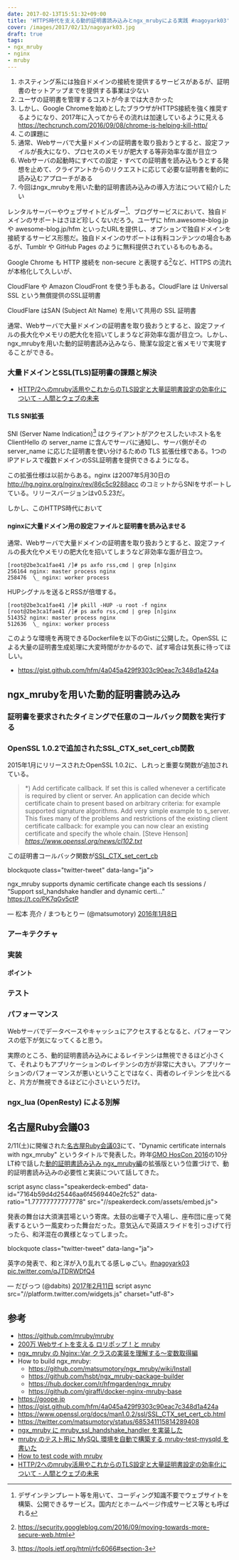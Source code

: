 ```yaml
---
date: 2017-02-13T15:51:32+09:00
title: 'HTTPS時代を支える動的証明書読み込みとngx_mrubyによる実践 #nagoyark03'
cover: /images/2017/02/13/nagoyark03.jpg
draft: true
tags:
- ngx_mruby
- nginx
- mruby
---
```


1. ホスティング系には独自ドメインの接続を提供するサービスがあるが、証明書のセットアップまでを提供する事業は少ない
1. ユーザの証明書を管理するコストが今までは大きかった
1. しかし、Google Chromeを始めとしたブラウザがHTTPS接続を強く推奨するようになり、2017年に入ってからその流れは加速しているように見える https://techcrunch.com/2016/09/08/chrome-is-helping-kill-http/
1. この課題に
1. 通常、Webサーバで大量ドメインの証明書を取り扱おうとすると、設定ファイルが長大になり、プロセスのメモリが肥大する等非効率な面が目立つ
1. Webサーバの起動時にすべての設定・すべての証明書を読み込もうとする発想を止めて、クライアントからのリクエストに応じて必要な証明書を動的に読み込むアプローチがある
1. 今回はngx_mrubyを用いた動的証明書読み込みの導入方法について紹介したい

レンタルサーバーやウェブサイトビルダー[^1]、ブログサービスにおいて、独自ドメインのサポートはさほど珍しくないだろう。ユーザに hfm.awesome-blog.jp や awesome-blog.jp/hfm といったURLを提供し、オプションで独自ドメインを接続するサービス形態だ。独自ドメインのサポートは有料コンテンツの場合もあるが、Tumblr や GitHub Pages のように無料提供されているものもある。

Google Chrome も HTTP 接続を non-secure と表現する[^2]など、HTTPS の流れが本格化して久しいが、

CloudFlare や Amazon CloudFront を使う手もある。CloudFlare は Universal SSL という無償提供のSSL証明書

CloudFlare はSAN (Subject Alt Name) を用いて共用の SSL 証明書

通常、Webサーバで大量ドメインの証明書を取り扱おうとすると、設定ファイルの長大化やメモリの肥大化を招いてしまうなど非効率な面が目立つ。しかし、ngx_mrubyを用いた動的証明書読み込みなら、簡潔な設定と省メモリで実現することができる。

### 大量ドメインとSSL(TLS)証明書の課題と解決

- [HTTP/2へのmruby活用やこれからのTLS設定と大量証明書設定の効率化について \- 人間とウェブの未来](http://hb.matsumoto-r.jp/entry/2016/02/05/140442)

#### TLS SNI拡張

SNI (Server Name Indication)[^3] はクライアントがアクセスしたいホスト名を ClientHello の server_name に含んでサーバに通知し、サーバ側がその server_name に応じた証明書を使い分けるための TLS 拡張仕様である。1つのIPアドレスで複数ドメインのSSL証明書を提供できるようになる。

この拡張仕様は以前からある。nginx は2007年5月30日の http://hg.nginx.org/nginx/rev/86c5c9288acc のコミットからSNIをサポートしている。リリースバージョンはv0.5.23だ。

しかし、このHTTPS時代において

#### nginxに大量ドメイン用の設定ファイルと証明書を読み込ませる

通常、Webサーバで大量ドメインの証明書を取り扱おうとすると、設定ファイルの長大化やメモリの肥大化を招いてしまうなど非効率な面が目立つ。


```console
[root@2be3ca1fae41 /]# ps axfo rss,cmd | grep [n]ginx
256164 nginx: master process nginx
258476  \_ nginx: worker process
```

HUPシグナルを送るとRSSが倍増する。

```console
[root@2be3ca1fae41 /]# pkill -HUP -u root -f nginx
[root@2be3ca1fae41 /]# ps axfo rss,cmd | grep [n]ginx
514352 nginx: master process nginx
512636  \_ nginx: worker process
```

このような環境を再現できるDockerfileを以下のGistに公開した。OpenSSL による大量の証明書生成処理に大変時間がかかるので、試す場合は気長に待ってほしい。

- https://gist.github.com/hfm/4a045a429f9303c90eac7c348d1a424a

ngx_mrubyを用いた動的証明書読み込み
---

### 証明書を要求されたタイミングで任意のコールバック関数を実行する
### OpenSSL 1.0.2で追加されたSSL_CTX_set_cert_cb関数

2015年1月にリリースされたOpenSSL 1.0.2に、しれっと重要な関数が追加されている。

> \*) Add certificate callback. If set this is called whenever a certificate is required by client or server. An application can decide which certificate chain to present based on arbitrary criteria: for example supported signature algorithms. Add very simple example to s_server.  This fixes many of the problems and restrictions of the existing client certificate callback: for example you can now clear an existing certificate and specify the whole chain. [Steve Henson]
> _https://www.openssl.org/news/cl102.txt_

この証明書コールバック関数が[SSL_CTX_set_cert_cb](https://www.openssl.org/docs/man1.0.2/ssl/SSL_CTX_set_cert_cb.html)

blockquote class="twitter-tweet" data-lang="ja"><p lang="en" dir="ltr">ngx_mruby supports dynamic certificate change each tls sessions / “Support ssl_handshake handler and dynamic certi…” <a href="https://t.co/PK7qGv5ctP">https://t.co/PK7qGv5ctP</a></p>&mdash; 松本 亮介 / まつもとりー (@matsumotory) <a href="https://twitter.com/matsumotory/status/685341115814289408">2016年1月8日</a></blockquote>

### アーキテクチャ
### 実装
#### ポイント
### テスト
### パフォーマンス

Webサーバでデータベースやキャッシュにアクセスするとなると、パフォーマンスの低下が気になってくると思う。

実際のところ、動的証明書読み込みによるレイテンシは無視できるほど小さくて、それよりもアプリケーションのレイテンシの方が非常に大きい。アプリケーションのパフォーマンスが悪いということではなく、両者のレイテンシを比べると、片方が無視できるほどに小さいというだけ。

### ngx_lua (OpenResty) による別解

名古屋Ruby会議03
---

2/11(土)に開催された[名古屋Ruby会議03](http://regional.rubykaigi.org/nagoya03/)にて、"Dynamic certificate internals with ngx_mruby" というタイトルで発表した。昨年[GMO HosCon 2016](https://gmohoscon.connpass.com/event/41490/)の10分LT枠で話した[動的証明書読み込み ngx_mruby編](https://speakerdeck.com/hfm/gmo-hoscon-2016)の拡張版という位置づけで、動的証明書読み込みの必要性と実装について話してきた。

script async class="speakerdeck-embed" data-id="7164b59d4d25446aa6f4569440e2fc52" data-ratio="1.77777777777778" src="//speakerdeck.com/assets/embed.js"></script>

発表の舞台は大須演芸場という寄席。太鼓の出囃子で入場し、座布団に座って発表するという一風変わった舞台だった。意気込んで英語スライドを引っさげて行ったら、和洋混在の異様となってしまった。

blockquote class="twitter-tweet" data-lang="ja"><p lang="ja" dir="ltr">英字の発表で、和と洋が入り乱れてる感しゅごい。<a href="https://twitter.com/hashtag/nagoyark03?src=hash">#nagoyark03</a> <a href="https://t.co/qJTDRWDfQ4">pic.twitter.com/qJTDRWDfQ4</a></p>&mdash; だびっつ (@dabits) <a href="https://twitter.com/dabits/status/830289736056991744">2017年2月11日</a></blockquote>
script async src="//platform.twitter.com/widgets.js" charset="utf-8"></script>

参考
---

- https://github.com/mruby/mruby
- [200万 Webサイトを支える ロリポップ！と mruby](https://speakerdeck.com/harasou/200mo-websaitowozhi-eru-roripotupu-to-mruby)
- [ngx_mruby の Nginx::Var クラスの実装を理解する〜変数取得編](/2016/11/07/ngx_mruby-nginx-var-using-method-missing/)
- How to build ngx_mruby:
  - https://github.com/matsumotory/ngx_mruby/wiki/Install
  - https://github.com/hsbt/ngx_mruby-package-builder
  - https://hub.docker.com/r/hfmgarden/ngx_mruby
  - https://github.com/giraffi/docker-nginx-mruby-base
- https://goope.jp
- https://gist.github.com/hfm/4a045a429f9303c90eac7c348d1a424a
- https://www.openssl.org/docs/man1.0.2/ssl/SSL_CTX_set_cert_cb.html
- https://twitter.com/matsumotory/status/685341115814289408
- [ngx_mruby に mruby_ssl_handshake_handler を実装した](http://blog.hifumi.info/2016/10/03/ngx_mruby-mruby_ssl_handshake_handler/)
- [mruby のテスト用に MySQL 環境を自動で構築する mruby-test-mysqld を書いた](http://blog.hifumi.info/2016/09/06/mruby-test-mysqld/)
- [How to test code with mruby](http://www.slideshare.net/hsbt/20150525-testing-casualtalks)
- [HTTP/2へのmruby活用やこれからのTLS設定と大量証明書設定の効率化について \- 人間とウェブの未来](http://hb.matsumoto-r.jp/entry/2016/02/05/140442)

[^1]: デザインテンプレート等を用いて、コーディング知識不要でウェブサイトを構築、公開できるサービス。国内だとホームページ作成サービス等とも呼ばれる
[^2]: https://security.googleblog.com/2016/09/moving-towards-more-secure-web.html
[^3]: https://tools.ietf.org/html/rfc6066#section-3
